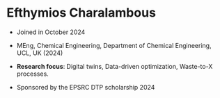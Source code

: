 # Efthymios Charalambous 

* Joined in October 2024

* MEng, Chemical Engineering, Department of Chemical Engineering, UCL, UK (2024)

* **Research focus**: Digital twins, Data-driven optimization, Waste-to-X processes. 

* Sponsored by the EPSRC DTP scholarship 2024

